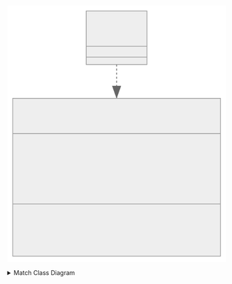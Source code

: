 
![Match Class Diagram](docs/UML/Core/Figures/match.svg)
<details>
    <summary>Match Class Diagram</summary>
    
```mermaid
    classDiagram
    class IMatch{
        <<interface>>
        IReadOnlyList~IGame~ PlayedGames
        IGame CurrentGame
        int MaximumNumberOfGames
        int TotalGamesFinished
        bool MatchIsOver
    }
    class Match{
        <<abstract>>
        -List<Player> _players
        IReadOnlyList~IPlayer~ Players 
    }
    Match ..|> IMatch
    Player --* "1..*" Match
```
</details>
